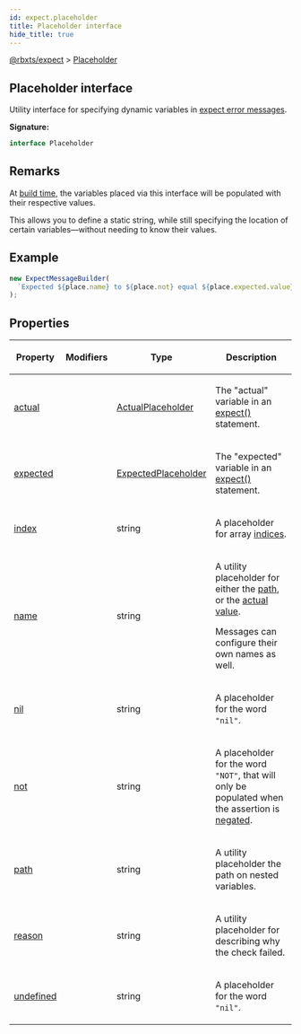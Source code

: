 ```yaml
---
id: expect.placeholder
title: Placeholder interface
hide_title: true
---
```


[@rbxts/expect](./expect.md) &gt; [Placeholder](./expect.placeholder.md)

## Placeholder interface

Utility interface for specifying dynamic variables in [expect error messages](./expect.expectmessagebuilder.md)<!-- -->.

**Signature:**

```typescript
interface Placeholder 
```

## Remarks

At [build time](./expect.expectmessagebuilder.build.md)<!-- -->, the variables placed via this interface will be populated with their respective values.

This allows you to define a static string, while still specifying the location of certain variables—without needing to know their values.

## Example


```ts
new ExpectMessageBuilder(
  `Expected ${place.name} to ${place.not} equal ${place.expected.value}`
);
```

## Properties

<table><thead><tr><th>

Property


</th><th>

Modifiers


</th><th>

Type


</th><th>

Description


</th></tr></thead>
<tbody><tr><td>

[actual](./expect.placeholder.actual.md)


</td><td>


</td><td>

[ActualPlaceholder](./expect.actualplaceholder.md)


</td><td>

The "actual" variable in an [expect()](./expect.expect.md) statement.


</td></tr>
<tr><td>

[expected](./expect.placeholder.expected.md)


</td><td>


</td><td>

[ExpectedPlaceholder](./expect.expectedplaceholder.md)


</td><td>

The "expected" variable in an [expect()](./expect.expect.md) statement.


</td></tr>
<tr><td>

[index](./expect.placeholder.index.md)


</td><td>


</td><td>

string


</td><td>

A placeholder for array [indices](./expect.placeholder.index.md)<!-- -->.


</td></tr>
<tr><td>

[name](./expect.placeholder.name.md)


</td><td>


</td><td>

string


</td><td>

A utility placeholder for either the [path](./expect.placeholder.path.md)<!-- -->, or the [actual value](./expect.placeholder.actual.md)<!-- -->.

Messages can configure their own names as well.


</td></tr>
<tr><td>

[nil](./expect.placeholder.nil.md)


</td><td>


</td><td>

string


</td><td>

A placeholder for the word `"nil"`<!-- -->.


</td></tr>
<tr><td>

[not](./expect.placeholder.not.md)


</td><td>


</td><td>

string


</td><td>

A placeholder for the word `"NOT"`<!-- -->, that will only be populated when the assertion is [negated](./expect.assertion.not.md)<!-- -->.


</td></tr>
<tr><td>

[path](./expect.placeholder.path.md)


</td><td>


</td><td>

string


</td><td>

A utility placeholder the path on nested variables.


</td></tr>
<tr><td>

[reason](./expect.placeholder.reason.md)


</td><td>


</td><td>

string


</td><td>

A utility placeholder for describing why the check failed.


</td></tr>
<tr><td>

[undefined](./expect.placeholder.undefined.md)


</td><td>


</td><td>

string


</td><td>

A placeholder for the word `"nil"`<!-- -->.


</td></tr>
</tbody></table>